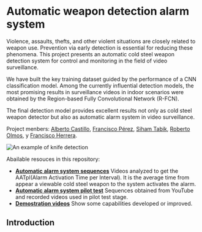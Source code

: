 # Automatic weapon detection alarm system
Violence, assaults, thefts, and other violent situations are closely related to weapon use. Prevention via early detection is essential for reducing these phenomena. 
This project presents an automatic cold steel weapon detection system for control and monitoring in the field of video surveillance.

We have built the key training dataset guided by the performance of a CNN classification model. Among the currently influential detection models, the most promising results in surveillance videos in indoor scenarios were obtained by the Region-based Fully Convolutional Network (R-FCN).

The final detection model provides excellent results not only as cold steel weapon detector but also as automatic alarm system in video surveillance.

Project menbers: [Alberto Castillo](https://www.linkedin.com/in/albertocastillolamas/), [Francisco Pérez](https://www.linkedin.com/in/franciscoperezhernandez/), [Siham Tabik](https://scholar.google.com/citations?user=jsPSrRQAAAAJ&hl=es), [Roberto Olmos](https://www.linkedin.com/in/roberto-olmos-pimentel-937ba029/), y [Francisco Herrera](https://scholar.google.com/citations?user=HULIk-QAAAAJ&hl=es).

![An example of knife detection](https://github.com/alcasla/Automatic-Cold-Steel-Detection-Alarm/blob/master/demo/images/reception-knife.jpg)

Abailable resouces in this repository:
* **[Automatic alarm system sequences](https://github.com/alcasla/Automatic-Cold-Steel-Detection-Alarm/blob/master/Automatic-alarm-system-AATpI.md)** Videos analyzed to get the AATpI(Alarm Activation Time per Interval). It is the average time from appear a viewable cold steel weapon to the system activates the alarm.
* **[Automatic alarm system pilot test](https://github.com/alcasla/Automatic-Cold-Steel-Detection-Alarm/tree/master/Automatic-alarm-system-AATpI-v0.1)** Sequences obtained from YouTube and recorded videos used in pilot test stage.
* **[Demostration videos](https://github.com/alcasla/Automatic-Cold-Steel-Detection-Alarm/tree/master/demo)** Show some capabilities developed or improved.

## Introduction
